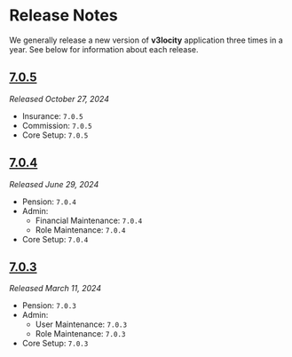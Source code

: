 # Release Notes
We generally release a new version of **v3locity** application three times in a year. See below for information about each release.

## [7.0.5](v_7.0.5.md) 
*Released October 27, 2024*

- Insurance: `7.0.5`
- Commission: `7.0.5`
- Core Setup: `7.0.5`

## [7.0.4](v_7.0.4.md)
*Released June 29, 2024*

- Pension: `7.0.4`
- Admin:
    - Financial Maintenance: `7.0.4`
    - Role Maintenance: `7.0.4`
- Core Setup: `7.0.4`

## [7.0.3](v_7.0.3.md)
*Released March 11, 2024*

- Pension: `7.0.3`
- Admin:
    - User Maintenance: `7.0.3`
    - Role Maintenance: `7.0.3`
- Core Setup: `7.0.3`